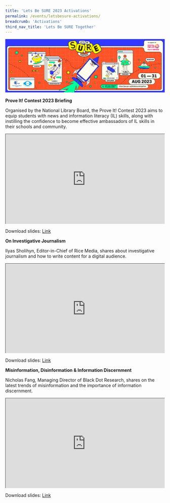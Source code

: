 ```yaml
---
title: 'Lets Be SURE 2023 Activations'
permalink: /events/letsbesure-activations/
breadcrumb: 'Activations'
third_nav_title: 'Lets Be SURE Together'
---
```


![](../images/SURE-Eventbrite-KV-3by1_230622.jpg)

**Prove It! Contest 2023 Briefing**

Organised by the National Library Board, the Prove It! Contest 2023 aims to equip students with news and information literacy (IL) skills, along with instilling the confidence to become effective ambassadors of IL skills in their schools and community.

<style>.embed-container { position: relative; padding-bottom: 56.25%; height: 0; overflow: hidden; max-width: 100%; } .embed-container iframe, .embed-container object, .embed-container embed { position: absolute; top: 0; left: 0; width: 100%; height: 100%; }</style><div class='embed-container'>
<iframe src="https://nlb.ap.panopto.com/Panopto/Pages/Embed.aspx?id=0e4b09a1-cfcc-4753-8186-afe900823562&autoplay=false&offerviewer=true&showtitle=true&showbrand=true&captions=false&interactivity=all" height="720" width="1280" style="border: 1px solid #464646;" allowfullscreen allow="autoplay"></iframe></div>

Download slides: [Link](https://drive.google.com/file/d/12w75ux28TGh8uePa7XrI4ly7R1_W-U7G/view?usp=share_link)

**On Investigative Journalism**

Ilyas Sholihyn, Editor-in-Chief of Rice Media, shares about investigative journalism and how to write content for a digital audience.

<style>.embed-container { position: relative; padding-bottom: 56.25%; height: 0; overflow: hidden; max-width: 100%; } .embed-container iframe, .embed-container object, .embed-container embed { position: absolute; top: 0; left: 0; width: 100%; height: 100%; }</style><div class='embed-container'>
<iframe src="https://nlb.ap.panopto.com/Panopto/Pages/Embed.aspx?id=d6ffe4e7-5d5b-426b-afc7-afe9002da2f4&autoplay=false&offerviewer=true&showtitle=true&showbrand=true&captions=false&interactivity=all" height="405" width="720" style="border: 1px solid #464646;" allowfullscreen allow="autoplay"></iframe></div>

Download slides: [Link](https://drive.google.com/file/d/1W8u1p3OK4SYmAYSjFAYbmXVhqtMadodx/view?usp=share_link)



**Misinformation, Disinformation & Information Discernment**

Nicholas Fang, Managing Director of Black Dot Research, shares on the latest trends of misinformation and the importance of information discernment.

<style>.embed-container { position: relative; padding-bottom: 56.25%; height: 0; overflow: hidden; max-width: 100%; } .embed-container iframe, .embed-container object, .embed-container embed { position: absolute; top: 0; left: 0; width: 100%; height: 100%; }</style><div class='embed-container'>
<iframe src="https://nlb.ap.panopto.com/Panopto/Pages/Embed.aspx?id=46006956-d9a8-40b4-9b7a-afe9002dd842&autoplay=false&offerviewer=true&showtitle=true&showbrand=true&captions=false&interactivity=all" height="405" width="720" style="border: 1px solid #464646;" allowfullscreen allow="autoplay"></iframe></div>

Download slides: [Link](https://drive.google.com/file/d/1rT0MnmvTURxkUstRsbRFDjB6SKknsbzX/view?usp=share_link)